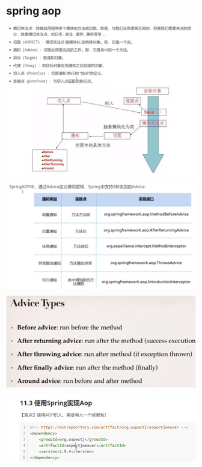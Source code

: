 # spring aop

![](../../.gitbook/assets/image%20%2867%29.png)

![](../../.gitbook/assets/image%20%2864%29.png)

![](../../.gitbook/assets/image%20%2884%29.png)

![](../../.gitbook/assets/image%20%2886%29.png)

